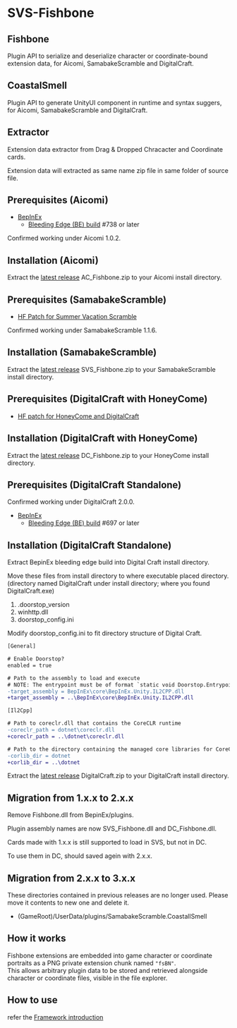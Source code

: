 # SVS-Fishbone

## Fishbone

Plugin API to serialize and deserialize character or coordinate-bound extension data, for Aicomi, SamabakeScramble and DigitalCraft.

## CoastalSmell

Plugin API to generate UnityUI component in runtime and syntax suggers, for Aicomi, SamabakeScramble and DigitalCraft.

## Extractor

Extension data extractor from Drag & Dropped Chracacter and Coordinate cards.

Extension data will extracted as same name zip file in same folder of source file.

## Prerequisites (Aicomi)

- [BepInEx](https://github.com/BepInEx/BepInEx)
  - [Bleeding Edge (BE) build](https://builds.bepinex.dev/projects/bepinex_be) #738 or later

Confirmed working under Aicomi 1.0.2.

## Installation (Aicomi)

Extract the [latest release](https://github.com/MaybeSamigroup/SVS-Fishbone/releases/latest) AC_Fishbone.zip to your Aicomi install directory.

## Prerequisites (SamabakeScramble)

- [HF Patch for Summer Vacation Scramble](https://github.com/ManlyMarco/SVS-HF_Patch)

Confirmed working under SamabakeScramble 1.1.6.

## Installation (SamabakeScramble)

Extract the [latest release](https://github.com/MaybeSamigroup/SVS-Fishbone/releases/latest) SVS_Fishbone.zip to your SamabakeScramble install directory.

## Prerequisites (DigitalCraft with HoneyCome)

- [HF patch for HoneyCome and DigitalCraft](https://github.com/ManlyMarco/HC-HF_Patch)

## Installation (DigitalCraft with HoneyCome)

Extract the [latest release](https://github.com/MaybeSamigroup/SVS-Fishbone/releases/latest) DC_Fishbone.zip to your HoneyCome install directory.

## Prerequisites (DigitalCraft Standalone)

Confirmed working under DigitalCraft 2.0.0.

- [BepInEx](https://github.com/BepInEx/BepInEx)
  - [Bleeding Edge (BE) build](https://builds.bepinex.dev/projects/bepinex_be) #697 or later

## Installation (DigitalCraft Standalone)

Extract BepinEx bleeding edge build into Digital Craft install directory.

Move these files from install directory to where executable placed directory. (directory named DigitalCraft under install directory; where you found DigitalCraft.exe)

1. .doorstop_version
1. winhttp.dll
1. doorstop_config.ini

Modify doorstop_config.ini to fit directory structure of Digital Craft.

```diff
[General]

# Enable Doorstop?
enabled = true

# Path to the assembly to load and execute
# NOTE: The entrypoint must be of format `static void Doorstop.Entrypoint.Start()`
-target_assembly = BepInEx\core\BepInEx.Unity.IL2CPP.dll
+target_assembly = ..\BepInEx\core\BepInEx.Unity.IL2CPP.dll
```

```diff
[Il2Cpp]

# Path to coreclr.dll that contains the CoreCLR runtime
-coreclr_path = dotnet\coreclr.dll
+coreclr_path = ..\dotnet\coreclr.dll

# Path to the directory containing the managed core libraries for CoreCLR (mscorlib, System, etc.)
-corlib_dir = dotnet
+corlib_dir = ..\dotnet
```

Extract the [latest release](https://github.com/MaybeSamigroup/SVS-Fishbone/releases/latest) DigitalCraft.zip to your DigitalCraft install directory.

## Migration from 1.x.x to 2.x.x

Remove Fishbone.dll from BepinEx/plugins.

Plugin assembly names are now SVS_Fishbone.dll and DC_Fishbone.dll.

Cards made with 1.x.x is still supported to load in SVS, but not in DC.

To use them in DC, should saved agein with 2.x.x.

## Migration from 2.x.x to 3.x.x

These directories contained in previous releases are no longer used.
Please move it contents to new one and delete it.

- (GameRoot)/UserData/plugins/SamabakeScramble.CoastallSmell

## How it works

Fishbone extensions are embedded into game character or coordinate portraits as a PNG private extension chunk named `"fsBN"`.  
This allows arbitrary plugin data to be stored and retrieved alongside character or coordinate files, visible in the file explorer.

## How to use

refer the [Framework introduction](https://github.com/MaybeSamigroup/SVS-Fishbone/wiki)
